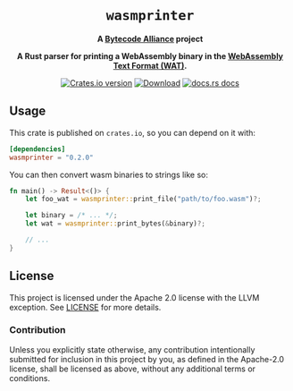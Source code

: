 <div align="center">
  <h1><code>wasmprinter</code></h1>

<strong>A <a href="https://bytecodealliance.org/">Bytecode Alliance</a> project</strong>

  <p>
    <strong>A Rust parser for printing a WebAssembly binary in the <a href="https://webassembly.github.io/spec/core/text/index.html">WebAssembly Text Format (WAT)</a>.</strong>
  </p>

  <p>
    <a href="https://crates.io/crates/wasmprinter"><img src="https://img.shields.io/crates/v/wasmprinter.svg?style=flat-square" alt="Crates.io version" /></a>
    <a href="https://crates.io/crates/wasmprinter"><img src="https://img.shields.io/crates/d/wasmprinter.svg?style=flat-square" alt="Download" /></a>
    <a href="https://docs.rs/wasmprinter/"><img src="https://img.shields.io/badge/docs-latest-blue.svg?style=flat-square" alt="docs.rs docs" /></a>
  </p>
</div>

## Usage

This crate is published on `crates.io`, so you can depend on it with:

```toml
[dependencies]
wasmprinter = "0.2.0"
```

You can then convert wasm binaries to strings like so:

```rust
fn main() -> Result<()> {
    let foo_wat = wasmprinter::print_file("path/to/foo.wasm")?;

    let binary = /* ... */;
    let wat = wasmprinter::print_bytes(&binary)?;

    // ...
}
```

## License

This project is licensed under the Apache 2.0 license with the LLVM exception.
See [LICENSE](LICENSE) for more details.

### Contribution

Unless you explicitly state otherwise, any contribution intentionally submitted
for inclusion in this project by you, as defined in the Apache-2.0 license,
shall be licensed as above, without any additional terms or conditions.
